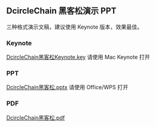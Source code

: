 ## DcircleChain 黑客松演示 PPT

三种格式演示文稿，建议使用 Keynote 版本，效果最佳。

### Keynote

[DcircleChain黑客松Keynote.key](DcircleChain%E9%BB%91%E5%AE%A2%E6%9D%BEKeynote.key) 请使用 Mac Keynote 打开

### PPT

[DcircleChain黑客松.pptx](DcircleChain%E9%BB%91%E5%AE%A2%E6%9D%BE.pptx) 请使用 Office/WPS 打开

### PDF

[DcircleChain黑客松.pdf](DcircleChain%E9%BB%91%E5%AE%A2%E6%9D%BE.pdf) 